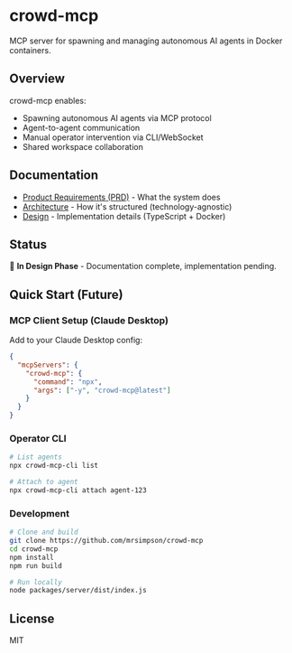 # crowd-mcp

MCP server for spawning and managing autonomous AI agents in Docker containers.

## Overview

crowd-mcp enables:
- Spawning autonomous AI agents via MCP protocol
- Agent-to-agent communication
- Manual operator intervention via CLI/WebSocket
- Shared workspace collaboration

## Documentation

- [Product Requirements (PRD)](docs/PRD.md) - What the system does
- [Architecture](docs/ARCHITECTURE.md) - How it's structured (technology-agnostic)
- [Design](docs/DESIGN.md) - Implementation details (TypeScript + Docker)

## Status

🚧 **In Design Phase** - Documentation complete, implementation pending.

## Quick Start (Future)

### MCP Client Setup (Claude Desktop)

Add to your Claude Desktop config:

```json
{
  "mcpServers": {
    "crowd-mcp": {
      "command": "npx",
      "args": ["-y", "crowd-mcp@latest"]
    }
  }
}
```

### Operator CLI

```bash
# List agents
npx crowd-mcp-cli list

# Attach to agent
npx crowd-mcp-cli attach agent-123
```

### Development

```bash
# Clone and build
git clone https://github.com/mrsimpson/crowd-mcp
cd crowd-mcp
npm install
npm run build

# Run locally
node packages/server/dist/index.js
```

## License

MIT
